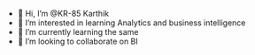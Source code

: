 - 👋 Hi, I’m @KR-85 Karthik
- 👀 I’m interested in learning Analytics and business intelligence
- 🌱 I’m currently learning the same
- 💞️ I’m looking to collaborate on BI


<!---
KR-85/KR-85 is a ✨ special ✨ repository because its `README.md` (this file) appears on your GitHub profile.
You can click the Preview link to take a look at your changes.
--->
